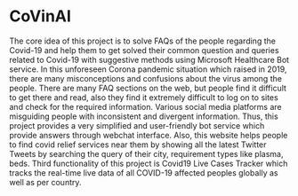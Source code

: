 # CoVinAI
The core idea of this project is to solve FAQs of the people regarding the Covid-19 and help them to get solved their common question and queries related to Covid-19 with suggestive methods using Microsoft Healthcare Bot service. In this unforeseen Corona pandemic situation which raised in 2019, there are many misconceptions and confusions about the virus among the people. There are many FAQ sections on the web, but people find it difficult to get there and read, also they find it extremely difficult to log on to sites and check for the required information. Various social media platforms are misguiding people with inconsistent and divergent information. Thus, this project provides a very simplified and user-friendly bot service which provide answers through webchat interface. Also, this website helps people to find covid relief services near them by showing all the latest Twitter Tweets by searching the query of their city, requirement types like plasma, beds. Third functionality of this project is Covid19 Live Cases Tracker which tracks the real-time live data of all COVID-19 affected peoples globally as well as per country. 
